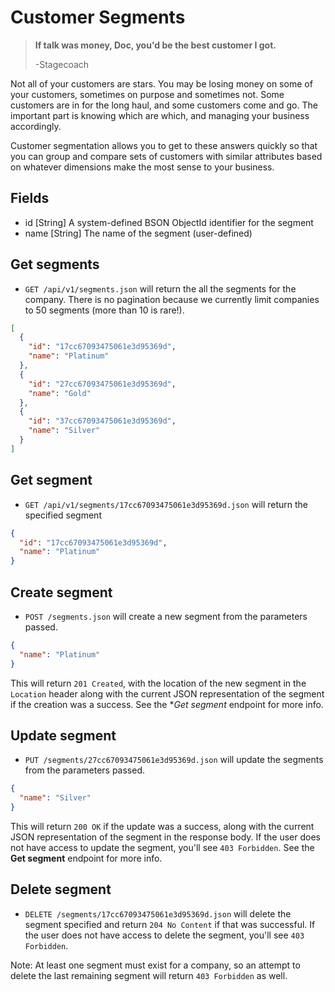 Customer Segments
=================

> **If talk was money, Doc, you'd be the best customer I got.**
>
> -Stagecoach

Not all of your customers are stars. You may be losing money on some of your customers, sometimes on purpose and sometimes not. Some customers are in for the long haul, and some customers come and go. The important part is knowing which are which, and managing your business accordingly.

Customer segmentation allows you to get to these answers quickly so that you can group and compare sets of customers with similar attributes based on whatever dimensions make the most sense to your business.


Fields
------

* id [String] A system-defined BSON ObjectId identifier for the segment
* name [String] The name of the segment (user-defined)


Get segments
------------

* `GET /api/v1/segments.json` will return the all the segments for the company. There is no pagination because we currently limit companies to 50 segments (more than 10 is rare!).

```json
[
  {
    "id": "17cc67093475061e3d95369d",
    "name": "Platinum"
  },
  {
    "id": "27cc67093475061e3d95369d",
    "name": "Gold"
  },
  {
    "id": "37cc67093475061e3d95369d",
    "name": "Silver"
  }
]
```


Get segment
-----------

* `GET /api/v1/segments/17cc67093475061e3d95369d.json` will return the specified segment

```json
{
  "id": "17cc67093475061e3d95369d",
  "name": "Platinum"
}
```


Create segment
--------------

* `POST /segments.json` will create a new segment from the parameters passed.

```json
{
  "name": "Platinum"
}
```

This will return `201 Created`, with the location of the new segment in the `Location` header along with the current JSON representation of the segment if the creation was a success. See the **Get segment* endpoint for more info.


Update segment
--------------

* `PUT /segments/27cc67093475061e3d95369d.json` will update the segments from the parameters passed.

```json
{
  "name": "Silver"
}
```

This will return `200 OK` if the update was a success, along with the current JSON representation of the segment in the response body. If the user does not have access to update the segment, you'll see `403 Forbidden`. See the **Get segment** endpoint for more info.


Delete segment
-------------

* `DELETE /segments/17cc67093475061e3d95369d.json` will delete the segment specified and return `204 No Content` if that was successful. If the user does not have access to delete the segment, you'll see `403 Forbidden`.

Note: At least one segment must exist for a company, so an attempt to delete the last remaining segment will return `403 Forbidden` as well.